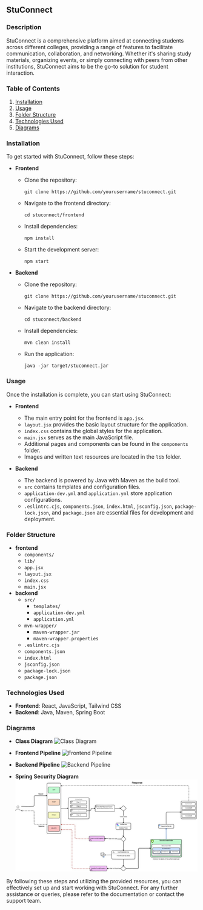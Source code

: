 ## StuConnect

### Description
StuConnect is a comprehensive platform aimed at connecting students across different colleges, providing a range of features to facilitate communication, collaboration, and networking. Whether it's sharing study materials, organizing events, or simply connecting with peers from other institutions, StuConnect aims to be the go-to solution for student interaction.

### Table of Contents
1. [Installation](#installation)
2. [Usage](#usage)
3. [Folder Structure](#folder-structure)
4. [Technologies Used](#technologies-used)
5. [Diagrams](#diagrams)

### Installation
To get started with StuConnect, follow these steps:

- **Frontend**
  - Clone the repository:
    ```
    git clone https://github.com/yourusername/stuconnect.git
    ```
  - Navigate to the frontend directory:
    ```
    cd stuconnect/frontend
    ```
  - Install dependencies:
    ```
    npm install
    ```
  - Start the development server:
    ```
    npm start
    ```

- **Backend**
  - Clone the repository:
    ```
    git clone https://github.com/yourusername/stuconnect.git
    ```
  - Navigate to the backend directory:
    ```
    cd stuconnect/backend
    ```
  - Install dependencies:
    ```
    mvn clean install
    ```
  - Run the application:
    ```
    java -jar target/stuconnect.jar
    ```

### Usage
Once the installation is complete, you can start using StuConnect:

- **Frontend**
  - The main entry point for the frontend is `app.jsx`.
  - `layout.jsx` provides the basic layout structure for the application.
  - `index.css` contains the global styles for the application.
  - `main.jsx` serves as the main JavaScript file.
  - Additional pages and components can be found in the `components` folder.
  - Images and written text resources are located in the `lib` folder.

- **Backend**
  - The backend is powered by Java with Maven as the build tool.
  - `src` contains templates and configuration files.
  - `application-dev.yml` and `application.yml` store application configurations.
  - `.eslintrc.cjs`, `components.json`, `index.html`, `jsconfig.json`, `package-lock.json`, and `package.json` are essential files for development and deployment.

### Folder Structure
- **frontend**
  - `components/`
  - `lib/`
  - `app.jsx`
  - `layout.jsx`
  - `index.css`
  - `main.jsx`
- **backend**
  - `src/`
    - `templates/`
    - `application-dev.yml`
    - `application.yml`
  - `mvn-wrapper/`
    - `maven-wrapper.jar`
    - `maven-wrapper.properties`
  - `.eslintrc.cjs`
  - `components.json`
  - `index.html`
  - `jsconfig.json`
  - `package-lock.json`
  - `package.json`

### Technologies Used
- **Frontend**: React, JavaScript, Tailwind CSS
- **Backend**: Java, Maven, Spring Boot

### Diagrams
- **Class Diagram**
  ![Class Diagram](classdiagram.jpg)

- **Frontend Pipeline**
  ![Frontend Pipeline](frontend.jpg)

- **Backend Pipeline**
  ![Backend Pipeline](backend.jpg)

- **Spring Security Diagram**
  ![Spring Security Diagram](springsecurity.jpg)

By following these steps and utilizing the provided resources, you can effectively set up and start working with StuConnect. For any further assistance or queries, please refer to the documentation or contact the support team.

